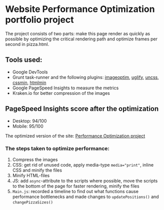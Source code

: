 # Website Performance Optimization portfolio project

The project consists of two parts: make this page render as quickly as possible by optimizing the critical rendering path and optimize frames per second in pizza.html.

##  Tools used:

* Google DevTools
* Grunt task-runner and the following plugins: [imageoptim](https://github.com/JamieMason/grunt-imageoptim), [uglify](https://github.com/gruntjs/grunt-contrib-uglify), [uncss](https://github.com/addyosmani/grunt-uncss), [cssmin](https://github.com/gruntjs/grunt-contrib-cssmin), [htmlmin](https://github.com/gruntjs/grunt-contrib-htmlmin)
* Google PageSpeed Insights to measure the metrics
* Kraken.io for better compression of the images

##  PageSpeed Insights score after the optimization

* Desktop: 94/100
* Mobile: 95/100

The optimized version of the site: [Performance Optimization project](https://tragetraje.github.io/fend-optimization/)

### The steps taken to optimize performance:

1. Compress the images
2. CSS: get rid of unused code, apply media-type `media="print"`, inline CSS and minify the files
3. Minify HTML-files
4. JS: add `async`-attribute to the scripts where possible, move the scripts to the bottom of the page for faster rendering, minify the files
5. `Main.js`: recorded a timeline to find out what functions cause performance bottlenecks and made changes to `updatePositions()` and `changePizzaSizes()`
